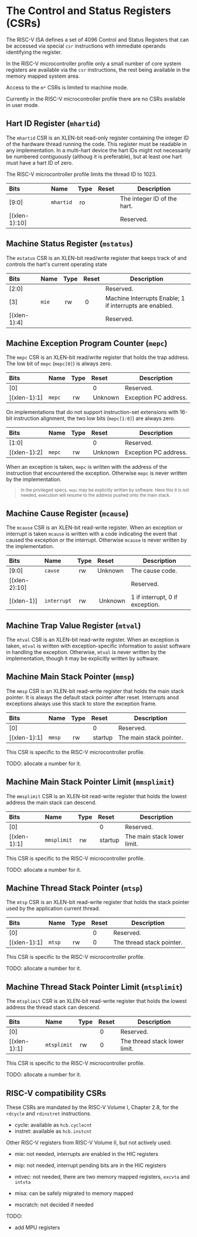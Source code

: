 # The Control and Status Registers (CSRs)

The RISC-V ISA defines a set of 4096 Control and Status Registers that can be accessed 
via special `csr` instructions with immediate operands identifying the register.

In the RISC-V microcontroller profile only a small number of core system registers 
are available via the `csr` instructions, the rest being available in the memory 
mapped system area.

Access to the `m*` CSRs is limited to machine mode.

Currently in the RISC-V microcontroller profile there are no CSRs available in user mode.

## Hart ID Register (`mhartid`)

The `mhartid` CSR is an XLEN-bit read-only register containing the integer ID of the 
hardware thread running the code. This register must be readable in any implementation. 
In a multi-hart device the hart IDs might not necessarily be numbered contiguously
(althoug it is preferable), but at least one hart must have a hart ID of zero.

The RISC-V microcontroller profile limits the thread ID to 1023.

| Bits | Name | Type | Reset | Description |
|:-----|:-----|:-----|:------|-------------|
| [9:0] | `mhartid` | ro | | The integer ID of the hart. |
| [(xlen-1):10] | | | | Reserved. |

## Machine Status Register (`mstatus`)

The `mstatus` CSR is an XLEN-bit read/write register that keeps 
track of and controls the hart's current operating state

| Bits | Name | Type | Reset | Description |
|:-----|:-----|:-----|:------|-------------|
| [2:0] | | | | Reserved. |
| [3] | `mie` | rw | 0 | Machine Interrupts Enable; 1 if interrupts are enabled. |
| [(xlen-1):4] | | | | Reserved. |

## Machine Exception Program Counter (`mepc`)

The `mepc` CSR is an XLEN-bit read/write register that holds the trap address. The low bit of 
`mepc` (`mepc[0]`) is always zero. 

| Bits | Name | Type | Reset | Description |
|:-----|:-----|:-----|:------|-------------|
| [0] | | | 0 | Reserved. |
| [(xlen-1):1] | `mepc` | rw | Unknown | Exception PC address. |

On implementations that do not support instruction-set 
extensions with 16-bit instruction alignment, the two low bits (`mepc[1:0]`) are always zero.

| Bits | Name | Type | Reset | Description |
|:-----|:-----|:-----|:------|-------------|
| [1:0] | | | 0 | Reserved. |
| [(xlen-1):2] | `mepc` | rw | Unknown | Exception PC address. |

When an exception is taken, `mepc` is written with the address of the instruction that 
encountered the exception. Otherwise `mepc` is never written by the implementation.

> <sup>In the privileged specs, `mepc` may be explicitly written by software. Here this
it is not needed, execution will resume to the address pushed onto the main stack.</sup>

## Machine Cause Register (`mcause`)

The `mcause` CSR is an XLEN-bit read-write register. When an exception or interrupt is
taken `mcause` is written with a code indicating the event that caused the exception or the
interrupt. Otherwise `mcause` is never written by the implementation.

| Bits | Name | Type | Reset | Description |
|:-----|:-----|:-----|:------|-------------|
| [9:0] | `cause` | rw | Unknown | The cause code. |
| [(xlen-2):10] | | | | Reserved. |
| [(xlen-1)] | `interrupt` | rw | Unknown | 1 if interrupt, 0 if exception. |

## Machine Trap Value Register (`mtval`)

The `mtval` CSR is an XLEN-bit read-write register. When an exception is taken,
`mtval` is written with exception-specific information to assist software in handling the 
exception. Otherwise, `mtval` is never written by the implementation, though it may be 
explicitly written by software.

## Machine Main Stack Pointer (`mmsp`)

The `mmsp` CSR is an XLEN-bit read-write register that holds the main stack pointer. 
It is always the default stack pointer after reset. Interrupts ansd exceptions always 
use this stack to store the exception frame.

| Bits | Name | Type | Reset | Description |
|:-----|:-----|:-----|:------|-------------|
| [0] | | | 0 | Reserved. |
| [(xlen-1):1] | `mmsp` | rw | startup | The main stack pointer. |

This CSR is specific to the RISC-V microcontroller profile.

TODO: allocate a number for it.

## Machine Main Stack Pointer Limit (`mmsplimit`)

The `mmsplimit` CSR is an XLEN-bit read-write register that holds the lowest address 
the main stack can descend.

| Bits | Name | Type | Reset | Description |
|:-----|:-----|:-----|:------|-------------|
| [0] | | | 0 | Reserved. |
| [(xlen-1):1] | `mmsplimit` | rw | startup | The main stack lower limit. |

This CSR is specific to the RISC-V microcontroller profile.

TODO: allocate a number for it.

## Machine Thread Stack Pointer (`mtsp`)

The `mtsp` CSR is an XLEN-bit read-write register that holds the stack pointer used 
by the application current thread.

| Bits | Name | Type | Reset | Description |
|:-----|:-----|:-----|:------|-------------|
| [0] | | | 0 | Reserved. |
| [(xlen-1):1] | `mtsp` | rw | 0 | The thread stack pointer. |

This CSR is specific to the RISC-V microcontroller profile.

TODO: allocate a number for it.

## Machine Thread Stack Pointer Limit (`mtsplimit`)

The `mtsplimit` CSR is an XLEN-bit read-write register that holds the lowest address 
the thread stack can descend.

| Bits | Name | Type | Reset | Description |
|:-----|:-----|:-----|:------|-------------|
| [0] | | | 0 | Reserved. |
| [(xlen-1):1] | `mtsplimit` | rw | 0 | The thread stack lower limit. |

This CSR is specific to the RISC-V microcontroller profile.

TODO: allocate a number for it.

## RISC-V compatibility CSRs

These CSRs are mandated by the RISC-V Volume I, Chapter 2.8, for the `rdcycle` and `rdinstret` instructions.

- cycle: available as `hcb.cyclecnt`
- instret: available as `hcb.instcnt`

Other RISC-V registers from RISC-V Volume II, but not actively used:

- mie: not needed, interrupts are enabled in the HIC registers
- mip: not needed, interrupt pending bits are in the HIC registers
- mtvec: not needed, there are two memory mapped registers, `excvta` and `intvta`
- misa: can be safely migrated to memory mapped

- mscratch: not decided if needed

TODO: 

- add MPU registers

